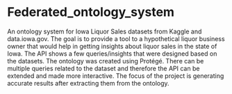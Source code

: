# Federated_ontology_system
An ontology system for Iowa Liquor Sales datasets from Kaggle and data.iowa.gov. 
The goal is to provide a tool to a hypothetical liquor business owner that would help in getting insights about liquor sales in the state of Iowa.
The API shows a few queries/insights that were designed based on the datasets. 
The ontology was created using Protégé.
There can be multiple queries related to the dataset and therefore the API can be extended and made more interactive. 
The focus of the project is generating accurate results after extracting them from the ontology.
